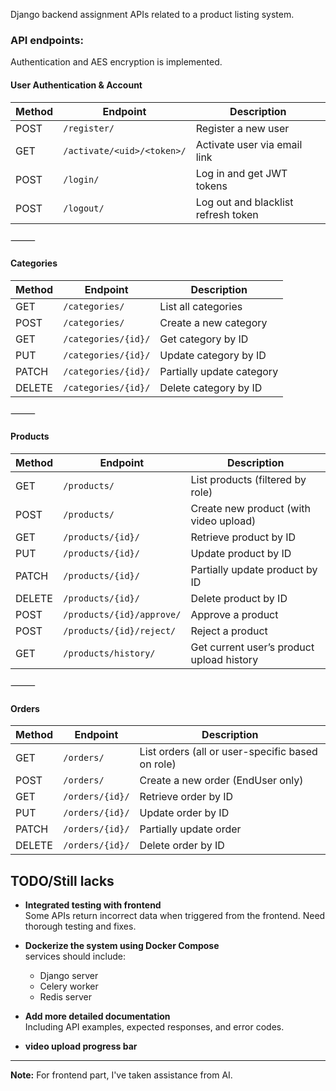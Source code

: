 Django backend assignment APIs related to a product listing system.

### API endpoints:
Authentication and AES encryption is implemented.

 #### User Authentication & Account

| Method | Endpoint                          | Description                          |
|--------|-----------------------------------|--------------------------------------|
| POST   | `/register/`                      | Register a new user                  |
| GET    | `/activate/<uid>/<token>/`        | Activate user via email link         |
| POST   | `/login/`                         | Log in and get JWT tokens            |
| POST   | `/logout/`                        | Log out and blacklist refresh token  |


⸻

 #### Categories

| Method | Endpoint              | Description               |
|--------|-----------------------|---------------------------|
| GET    | `/categories/`        | List all categories       |
| POST   | `/categories/`        | Create a new category     |
| GET    | `/categories/{id}/`   | Get category by ID        |
| PUT    | `/categories/{id}/`   | Update category by ID     |
| PATCH  | `/categories/{id}/`   | Partially update category |
| DELETE | `/categories/{id}/`   | Delete category by ID     |


⸻

 #### Products

| Method | Endpoint                          | Description                                 |
|--------|-----------------------------------|---------------------------------------------|
| GET    | `/products/`                      | List products (filtered by role)            |
| POST   | `/products/`                      | Create new product (with video upload)      |
| GET    | `/products/{id}/`                 | Retrieve product by ID                      |
| PUT    | `/products/{id}/`                 | Update product by ID                        |
| PATCH  | `/products/{id}/`                 | Partially update product by ID              |
| DELETE | `/products/{id}/`                 | Delete product by ID                        |
| POST   | `/products/{id}/approve/`         | Approve a product                           |
| POST   | `/products/{id}/reject/`          | Reject a product                            |
| GET    | `/products/history/`              | Get current user’s product upload history   |


⸻

 #### Orders

| Method | Endpoint              | Description                                      |
|--------|-----------------------|--------------------------------------------------|
| GET    | `/orders/`            | List orders (all or user-specific based on role)|
| POST   | `/orders/`            | Create a new order (EndUser only)               |
| GET    | `/orders/{id}/`       | Retrieve order by ID                            |
| PUT    | `/orders/{id}/`       | Update order by ID                              |
| PATCH  | `/orders/{id}/`       | Partially update order                          |
| DELETE | `/orders/{id}/`       | Delete order by ID                              |


##  TODO/Still lacks

-  **Integrated testing with frontend**  
  Some APIs return incorrect data when triggered from the frontend. Need thorough testing and fixes.

-  **Dockerize the system using Docker Compose**  
  services should include:
    - Django server  
    - Celery worker  
    - Redis server  

-  **Add more detailed documentation**  
  Including API examples, expected responses, and error codes.

-  **video upload progress bar**  

---
  
**Note:** For frontend part, I've taken assistance from AI.